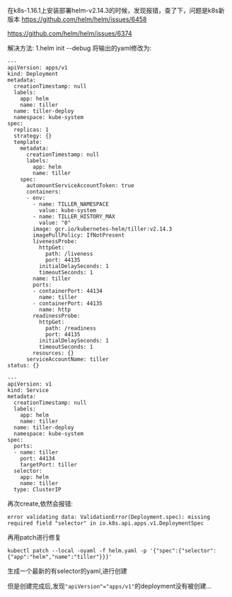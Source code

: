 <!--toc-->

在k8s-1.16.1上安装部署helm-v2.14.3的时候，发现报错，查了下，问题是k8s新版本
https://github.com/helm/helm/issues/6458


https://github.com/helm/helm/issues/6374


解决方法:
1.helm init --debug
将输出的yaml修改为:
```
---
apiVersion: apps/v1
kind: Deployment
metadata:
  creationTimestamp: null
  labels:
    app: helm
    name: tiller
  name: tiller-deploy
  namespace: kube-system
spec:
  replicas: 1
  strategy: {}
  template:
    metadata:
      creationTimestamp: null
      labels:
        app: helm
        name: tiller
    spec:
      automountServiceAccountToken: true
      containers:
      - env:
        - name: TILLER_NAMESPACE
          value: kube-system
        - name: TILLER_HISTORY_MAX
          value: "0"
        image: gcr.io/kubernetes-helm/tiller:v2.14.3
        imagePullPolicy: IfNotPresent
        livenessProbe:
          httpGet:
            path: /liveness
            port: 44135
          initialDelaySeconds: 1
          timeoutSeconds: 1
        name: tiller
        ports:
        - containerPort: 44134
          name: tiller
        - containerPort: 44135
          name: http
        readinessProbe:
          httpGet:
            path: /readiness
            port: 44135
          initialDelaySeconds: 1
          timeoutSeconds: 1
        resources: {}
      serviceAccountName: tiller
status: {}

---
apiVersion: v1
kind: Service
metadata:
  creationTimestamp: null
  labels:
    app: helm
    name: tiller
  name: tiller-deploy
  namespace: kube-system
spec:
  ports:
  - name: tiller
    port: 44134
    targetPort: tiller
  selector:
    app: helm
    name: tiller
  type: ClusterIP
```

再次create,依然会报错:
```
error validating data: ValidationError(Deployment.spec): missing required field "selector" in io.k8s.api.apps.v1.DeploymentSpec
```

再用patch进行修复
```
kubectl patch --local -oyaml -f helm.yaml -p '{"spec":{"selector": {"app":"helm","name":"tiller"}}}'
```
生成一个最新的有selector的yaml,进行创建

但是创建完成后,发现`"apiVersion"="apps/v1"`的deployment没有被创建...
